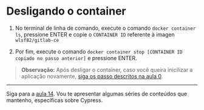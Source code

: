 # Desligando o container

1. No terminal de linha de comando, execute o comando `docker container ls`, pressione ENTER e copie o `CONTAINER ID` referente à imagen `wlsf82/gitlab-ce`

2. Por fim, execute o comando `docker container stop [CONTAINER ID copiado no passo anterior]` e pressione ENTER.

> **Observação:** Após desligar o container, caso você queira inicilizar a aplicação novamente, [siga os passo descritos na aula 0](./0.md).

___

Siga para a [aula 14](./14.md). Vou te apresentar algumas séries de conteúdos que mantenho, específicas sobre Cypress.
